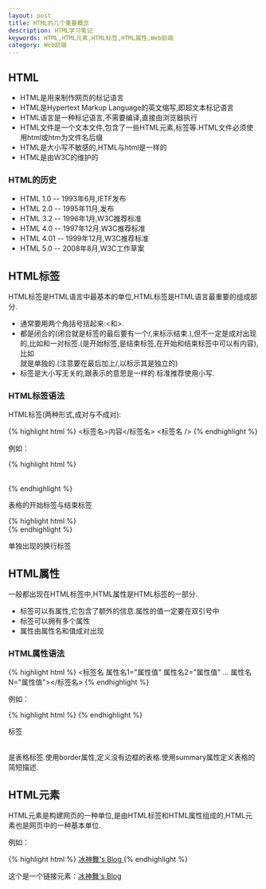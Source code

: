 ```yaml
---
layout: post
title: HTML的几个重要概念
description: HTML学习笔记
keywords: HTML,HTML元素,HTML标签,HTML属性,Web前端
category: Web前端
---
```


## HTML

+ HTML是用来制作网页的标记语言
+ HTML是Hypertext Markup Language的英文缩写,即超文本标记语言
+ HTML语言是一种标记语言,不需要编译,直接由浏览器执行
+ HTML文件是一个文本文件,包含了一些HTML元素,标签等.HTML文件必须使用html或htm为文件名后缀
+ HTML是大小写不敏感的,HTML与html是一样的
+ HTML是由W3C的维护的

### HTML的历史

- HTML 1.0 -- 1993年6月,IETF发布
- HTML 2.0 -- 1995年11月,发布
- HTML 3.2 -- 1996年1月,W3C推荐标准
- HTML 4.0 -- 1997年12月,W3C推荐标准
- HTML 4.01 -- 1999年12月,W3C推荐标准
- HTML 5.0 -- 2008年8月,W3C工作草案

## HTML标签

HTML标签是HTML语言中最基本的单位,HTML标签是HTML语言最重要的组成部分.

+ 通常要用两个角括号括起来:<和>.
+ 都是闭合的(闭合就是标签的最后要有一个/,来标示结束.),但不一定是成对出现的,比如<body>和</body>一对标签.(<body>是开始标签,</body>是结束标签,在开始和结束标签中可以有内容),比如<br />就是单独的.(注意要在最后加上/,以标示其是独立的)
+ 标签是大小写无关的,<body>跟<BODY>表示的意思是一样的.标准推荐使用小写.

### HTML标签语法

HTML标签(两种形式,成对与不成对):

{% highlight html %}
	<标签名>内容</标签名>
	<标签名 />
{% endhighlight %}

例如：

{% highlight html %}
	<table> </table>
{% endhighlight %}

表格的开始标签与结束标签

{% highlight html %}
	<br />
{% endhighlight %}

单独出现的换行标签

## HTML属性

一般都出现在HTML标签中,HTML属性是HTML标签的一部分.

+ 标签可以有属性,它包含了额外的信息.属性的值一定要在双引号中
+ 标签可以拥有多个属性
+ 属性由属性名和值成对出现

### HTML属性语法

{% highlight html %}
	<标签名 属性名1="属性值" 属性名2="属性值" ... 属性名N="属性值"></标签名>
{% endhighlight %}

例如：

{% highlight html %}
	<table summary="html table" border="0">
{% endhighlight %}

标签<table>是表格标签.使用border属性,定义没有边框的表格.使用summary属性定义表格的简短描述.

## HTML元素
 
HTML元素是构建网页的一种单位,是由HTML标签和HTML属性组成的,HTML元素也是网页中的一种基本单位.

例如：

{% highlight html %}
	<a href="http://ic3evil.github.com">
    冰神舞's Blog
    </a>
{% endhighlight %}

这个是一个链接元素：[冰神舞's Blog](http://ic3evil.github.com)



